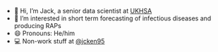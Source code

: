 - 👋 Hi, I’m Jack, a senior data scientist at [UKHSA](https://github.com/enterprises/ukhsa)
- 👀 I’m interested in short term forecasting of infectious diseases and producing RAPs
- 😄 Pronouns: He/him
- 💻 Non-work stuff at [@jcken95](https://github.com/jcken95/)

<!---
jackUKHSA/jackUKHSA is a ✨ special ✨ repository because its `README.md` (this file) appears on your GitHub profile.
You can click the Preview link to take a look at your changes.
--->

